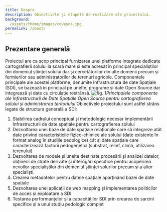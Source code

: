 ```yaml
---
title: Despre
description: Obiectivele și etapele de realizare ale proiectului.
background:
  /assets/theme/images/covasna.jpg
permalink: /about/
---
```


## Prezentare generală
Proiectul are ca scop principal furnizarea unei platforme integrate dedicate cartografierii solului
la scară mare și este adresat în principal specialiștilor din domeniul științei solului
dar și cercetătorilor din alte domenii precum și fermierilor sau administratorilor de terenuri agricole.
Componentele principale ale acestei platforme, denumite Infrastructura de date Spațiale (SDI), se bazează în principal pe unelte, programe și date Open Source dar integrează și date cu circulație restrânsă.
![fig. 1](/assets/img/schema.png)_Principalele componente ale Infrastructurii de Date Spațiale Open Source pentru cartografierea solului și administrarea teritoriului_
Obiectivele proiectului sunt astfel strâns legate de structura generală a SDI:
1. Stabilirea cadrului conceptual și metodologic necesar implementării Infrastructurii de date spațiale pentru cartografierea solului
2. Dezvoltarea unei baze de date spațiale relaționale care să integreze atât date privind caracteristicile fizico-chimice ale solului (date existente în format analog în studiile pedologice) cât și date spațiale care caracterizează factorii pedogenetici (substrat, relief, climă, utilizarea terenului)
3. Dezvoltarea de modele și unelte destinate procesării și analizei datelor, obținerii de strate derivate și interogări specifice pentru acoperirea nevoilor specialiștilor din domeniul științei solurilor precum și a altor specialiști.
4. Crearea metadatelor pentru datele spațiale aparținând bazei de date spațiale
5. Dezvoltarea unei aplicații de web mapping și implementarea politicilor de acces și exploatare a SDI
6. Testarea performanțelor și a capacităților SDI prin crearea de sarcini specifice și a unui studiu pedologic complet
